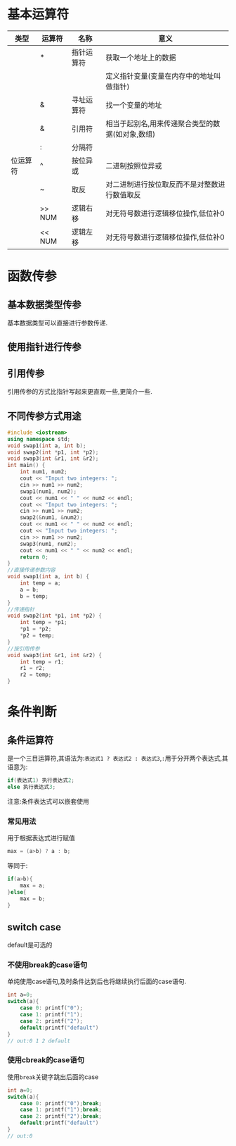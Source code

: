 # 基本运算符
| 类型     | 运算符 | 名称       | 意义                                             |
| -------- | ------ | ---------- | ------------------------------------------------ |
|          | *      | 指针运算符 | 获取一个地址上的数据                             |
|          |        |            | 定义指针变量(变量在内存中的地址叫做指针)         |
|          | &      | 寻址运算符 | 找一个变量的地址                                 |
|          | &      | 引用符     | 相当于起别名,用来传递聚合类型的数据(如对象,数组) |
|          | :      | 分隔符     |                                                  |
| 位运算符 | ^      | 按位异或   | 二进制按照位异或                                 |
|          | ~      | 取反       | 对二进制进行按位取反而不是对整数进行数值取反     |
|          | >> NUM | 逻辑右移   | 对无符号数进行逻辑移位操作,低位补0               |
|          | << NUM | 逻辑左移   | 对无符号数进行逻辑移位操作,低位补0               |


# 函数传参
## 基本数据类型传参
基本数据类型可以直接进行参数传递.
## 使用指针进行传参
## 引用传参
引用传参的方式比指针写起来更直观一些,更简介一些.
## 不同传参方式用途
``` C++
#include <iostream>
using namespace std;
void swap1(int a, int b);
void swap2(int *p1, int *p2);
void swap3(int &r1, int &r2);
int main() {
    int num1, num2;
    cout << "Input two integers: ";
    cin >> num1 >> num2;
    swap1(num1, num2);
    cout << num1 << " " << num2 << endl;
    cout << "Input two integers: ";
    cin >> num1 >> num2;
    swap2(&num1, &num2);
    cout << num1 << " " << num2 << endl;
    cout << "Input two integers: ";
    cin >> num1 >> num2;
    swap3(num1, num2);
    cout << num1 << " " << num2 << endl;
    return 0;
}
//直接传递参数内容
void swap1(int a, int b) {
    int temp = a;
    a = b;
    b = temp;
}
//传递指针
void swap2(int *p1, int *p2) {
    int temp = *p1;
    *p1 = *p2;
    *p2 = temp;
}
//按引用传参
void swap3(int &r1, int &r2) {
    int temp = r1;
    r1 = r2;
    r2 = temp;
}
```

# 条件判断
## 条件运算符
是一个三目运算符,其语法为:`表达式1 ? 表达式2 : 表达式3`,`:`用于分开两个表达式,其语意为:
``` C
if(表达式1) 执行表达式2;
else 执行表达式3;
```

注意:条件表达式可以嵌套使用

### 常见用法
用于根据表达式进行赋值

``` c
max = (a>b) ? a : b;
```

等同于:
``` c
if(a>b){
    max = a;
}else{
    max = b;
}
```

## switch case
default是可选的
### 不使用break的case语句
单纯使用case语句,及时条件达到后也将继续执行后面的case语句.
``` c
int a=0;
switch(a){
    case 0: printf("0");
    case 1: printf("1");
    case 2: printf("2");
    default:printf("default")
}
// out:0 1 2 default
```

### 使用cbreak的case语句

使用`break`关键字跳出后面的case
``` c
int a=0;
switch(a){
    case 0: printf("0");break;
    case 1: printf("1");break;
    case 2: printf("2");break;
    default:printf("default")
}
// out:0
```